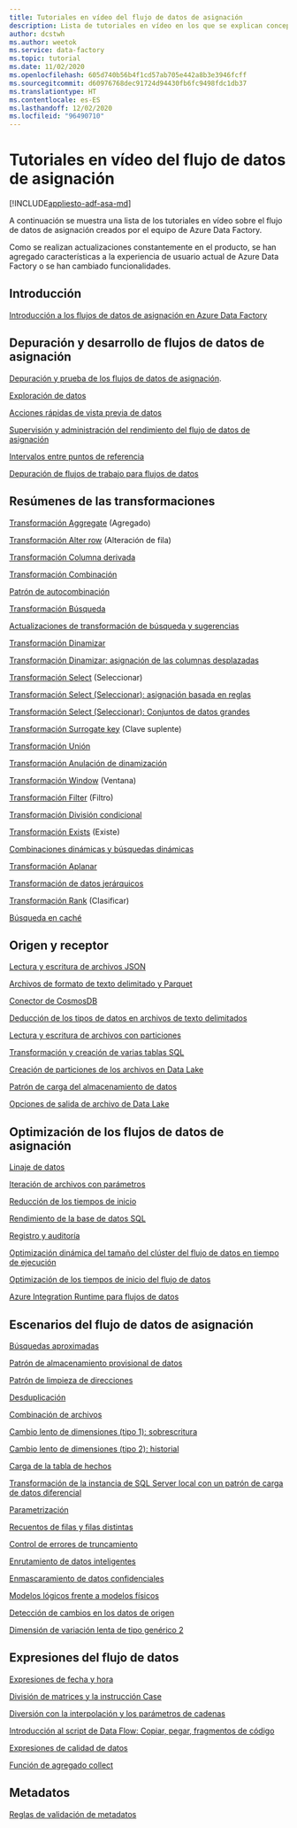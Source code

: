 ```yaml
---
title: Tutoriales en vídeo del flujo de datos de asignación
description: Lista de tutoriales en vídeo en los que se explican conceptos del flujo de datos de asignación
author: dcstwh
ms.author: weetok
ms.service: data-factory
ms.topic: tutorial
ms.date: 11/02/2020
ms.openlocfilehash: 605d740b56b4f1cd57ab705e442a8b3e3946fcff
ms.sourcegitcommit: d60976768dec91724d94430fb6fc9498fdc1db37
ms.translationtype: HT
ms.contentlocale: es-ES
ms.lasthandoff: 12/02/2020
ms.locfileid: "96490710"
---
```

# <a name="mapping-data-flow-video-tutorials"></a>Tutoriales en vídeo del flujo de datos de asignación

[!INCLUDE[appliesto-adf-asa-md](includes/appliesto-adf-asa-md.md)]

A continuación se muestra una lista de los tutoriales en vídeo sobre el flujo de datos de asignación creados por el equipo de Azure Data Factory. 

Como se realizan actualizaciones constantemente en el producto, se han agregado características a la experiencia de usuario actual de Azure Data Factory o se han cambiado funcionalidades.

## <a name="getting-started"></a>Introducción

[Introducción a los flujos de datos de asignación en Azure Data Factory](http://youtu.be/MFw7t_8tuV4)

## <a name="debugging-and-developing-mapping-data-flows"></a>Depuración y desarrollo de flujos de datos de asignación

[Depuración y prueba de los flujos de datos de asignación](https://www.youtube.com/watch?v=3ANxyvDGfjA).

[Exploración de datos](https://www.youtube.com/watch?v=En1ztyh5GaA)

[Acciones rápidas de vista previa de datos](https://www.youtube.com/watch?v=CP0TnNmaLA0)

[Supervisión y administración del rendimiento del flujo de datos de asignación](https://www.youtube.com/watch?v=fktIWdJiqTk)

[Intervalos entre puntos de referencia](http://youtu.be/6CSbWm4lRhw?hd=1)

[Depuración de flujos de trabajo para flujos de datos](https://youtu.be/y3suL7UsWVw)

## <a name="transformation-overviews"></a>Resúmenes de las transformaciones

[Transformación Aggregate](http://youtu.be/jdL75xIr98I) (Agregado)

[Transformación Alter row](https://www.youtube.com/watch?v=4ktoohwptmQ) (Alteración de fila)

[Transformación Columna derivada](https://www.youtube.com/watch?v=FFCbU4ujCiY)

[Transformación Combinación](https://www.youtube.com/watch?v=zukwayEXRtg)

[Patrón de autocombinación](https://www.youtube.com/watch?v=Dx1kANfnvmk&feature=youtu.be&hd=1)

[Transformación Búsqueda](https://www.youtube.com/watch?v=9U-0VPU2ZPU)

[Actualizaciones de transformación de búsqueda y sugerencias](https://youtu.be/MBskWoeuTLw)

[Transformación Dinamizar](https://www.youtube.com/watch?v=Tua14ZQA3F8&t=34s)

[Transformación Dinamizar: asignación de las columnas desplazadas](https://youtu.be/5MygzCX0wnM)

[Transformación Select](http://youtu.be/F9VjQ_YyRyU?hd=1) (Seleccionar)

[Transformación Select (Seleccionar): asignación basada en reglas](https://youtu.be/5lf1lh1qMwU)

[Transformación Select (Seleccionar): Conjuntos de datos grandes](https://www.youtube.com/watch?v=R5ea2_R0ouc)

[Transformación Surrogate key](https://www.youtube.com/watch?v=ISpegL9CbTM) (Clave suplente)

[Transformación Unión](http://youtu.be/_Et6mg1tEr8?hd=1)

[Transformación Anulación de dinamización](http://youtu.be/KFYkxcpB8b0?hd=1)

[Transformación Window](https://www.youtube.com/watch?v=m6zgbtY5AYQ) (Ventana)

[Transformación Filter](https://youtu.be/OhbKDOXSfeE) (Filtro)

[Transformación División condicional](http://youtu.be/W1lQHojhKZw?hd=1)

[Transformación Exists](http://youtu.be/GS8JVgNBMfs?hd=1) (Existe)

[Combinaciones dinámicas y búsquedas dinámicas](https://youtu.be/CMOPPie9bXM)

[Transformación Aplanar](https://youtu.be/VY2tFQJoAXE)

[Transformación de datos jerárquicos](https://youtu.be/oAEh21NFgWQ)

[Transformación Rank](https://youtu.be/6XvgkbMtws0) (Clasificar)

[Búsqueda en caché](https://www.youtube.com/watch?v=HqCn42FaRJs)

## <a name="source-and-sink"></a>Origen y receptor

[Lectura y escritura de archivos JSON](https://www.youtube.com/watch?v=yY5aB7Kdhjg)

[Archivos de formato de texto delimitado y Parquet](https://youtu.be/V_2a60j2Kjo)

[Conector de CosmosDB](http://youtu.be/plp1etT2ftY?hd=1)

[Deducción de los tipos de datos en archivos de texto delimitados](https://www.youtube.com/watch?v=nJjRzlFktlA)

[Lectura y escritura de archivos con particiones](https://www.youtube.com/watch?v=7Q-db4Qgc4M)

[Transformación y creación de varias tablas SQL](https://www.youtube.com/watch?v=Sj15Yjwai1A)

[Creación de particiones de los archivos en Data Lake](https://youtu.be/VNWv-MvLQ_0)

[Patrón de carga del almacenamiento de datos](https://www.youtube.com/watch?v=7mLqwtmeQFg)

[Opciones de salida de archivo de Data Lake](https://www.youtube.com/watch?v=NAPSbjvSQA8)

## <a name="optimizing-mapping-data-flows"></a>Optimización de los flujos de datos de asignación

[Linaje de datos](https://www.youtube.com/watch?v=5KvqYF-y93s)

[Iteración de archivos con parámetros](http://youtu.be/uEgz0ptYRDM?hd=1)

[Reducción de los tiempos de inicio](https://youtu.be/FFCbU4ujCiY?t=528)

[Rendimiento de la base de datos SQL](https://youtu.be/iyZT5CY3V_4)

[Registro y auditoría](https://www.youtube.com/watch?v=UC__LOyuf8M)

[Optimización dinámica del tamaño del clúster del flujo de datos en tiempo de ejecución](https://www.youtube.com/watch?v=jWSkJdtiJNM)

[Optimización de los tiempos de inicio del flujo de datos](https://www.youtube.com/watch?v=VT_2ZV3a7Fc)

[Azure Integration Runtime para flujos de datos](https://www.youtube.com/watch?v=VT_2ZV3a7Fc)

## <a name="mapping-data-flow-scenarios"></a>Escenarios del flujo de datos de asignación

[Búsquedas aproximadas](http://youtu.be/7gdwExjHBbw)

[Patrón de almacenamiento provisional de datos](https://youtu.be/mZLKdyoL3Mo)

[Patrón de limpieza de direcciones](https://youtu.be/axEYbuU3lmw)

[Desduplicación](https://youtu.be/QOi26ETtPTw)

[Combinación de archivos](http://youtu.be/WbDTBAyYte8)

[Cambio lento de dimensiones (tipo 1): sobrescritura](http://youtu.be/Rz2zx5GRbrA)

[Cambio lento de dimensiones (tipo 2): historial](http://youtu.be/123CptslKvU)

[Carga de la tabla de hechos](http://youtu.be/ABG3X9pgFPQ)

[Transformación de la instancia de SQL Server local con un patrón de carga de datos diferencial](https://youtu.be/IN-4v0e7UIs)

[Parametrización](https://www.youtube.com/watch?v=vpuuQcFojt8)

[Recuentos de filas y filas distintas](https://youtu.be/ryYo8UFUgTI)

[Control de errores de truncamiento](http://youtu.be/sPpcSiKQz34)

[Enrutamiento de datos inteligentes](https://youtu.be/PIGw-Z-0upw)

[Enmascaramiento de datos confidenciales](https://www.youtube.com/watch?v=OFd4LeiTmfs)

[Modelos lógicos frente a modelos físicos](http://youtu.be/K5tgzLjEE9Q)

[Detección de cambios en los datos de origen](http://youtu.be/CaxIlI7oXfI?hd=1)

[Dimensión de variación lenta de tipo genérico 2](http://youtu.be/tc283k8CWh8)

## <a name="data-flow-expressions"></a>Expresiones del flujo de datos

[Expresiones de fecha y hora](https://www.youtube.com/watch?v=uboyCZ25r_E&feature=youtu.be&hd=1)

[División de matrices y la instrucción Case](https://www.youtube.com/watch?v=DHNH8ZO7YjI)

[Diversión con la interpolación y los parámetros de cadenas](https://youtu.be/hb3-cn2CMgM)

[Introducción al script de Data Flow: Copiar, pegar, fragmentos de código](https://www.youtube.com/watch?v=3_1I4XdoBKQ)

[Expresiones de calidad de datos](https://www.youtube.com/watch?v=O8gmv5-lXhs)

[Función de agregado collect](https://www.youtube.com/watch?v=zneE18EHJSE)

## <a name="metadata"></a>Metadatos

[Reglas de validación de metadatos](https://www.youtube.com/watch?v=E_UD3R-VpYE)
